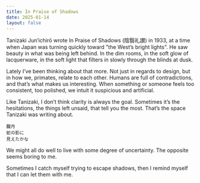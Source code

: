 ```yaml
---
title: In Praise of Shadows
date: 2025-01-14
layout: false
---
```


Tanizaki Jun’ichirō wrote In Praise of Shadows (陰翳礼讃) in 1933, at a time when Japan was turning quickly toward "the West’s bright lights". He saw beauty in what was being left behind. In the dim rooms, in the soft glow of lacquerware, in the soft light that filters in slowly through the blinds at dusk.

Lately I’ve been thinking about that more. Not just in regards to design, but in how we, primates, relate to each other. Humans are full of contradictions, and that’s what makes us interesting. When something or someone feels too consistent, too polished, we intuit it suspicious and artificial.

Like Tanizaki, I don’t think clarity is always the goal. Sometimes it’s the hesitations, the things left unsaid, that tell you the most. That’s the space Tanizaki was writing about. 

```
朧月
蛇の影に
見えたかな
```

We might all do well to live with some degree of uncertainty. The opposite seems boring to me.

Sometimes I catch myself trying to escape shadows, then I remind myself that I can let them with me.
